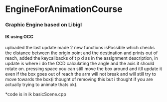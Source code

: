 # EngineForAnimationCourse

### Graphic Engine based on Libigl



#### IK using OCC

uploaded the last update made 2 new functions isPossible which checks the distance between the origin point and the destination and prints out of reach, added the keycallbacks of t p d as in the assignment description, in update is where i do the CCD calculating the angle and the axis it should rotate on. pressing space you can still move the box around and itll update it even if the box goes out of reach the arm will not break and will still try to move towards the box(i thought of removing this but i thought if you are actually trying to animate thats ok).

*code is in ik basicScene.cpp
